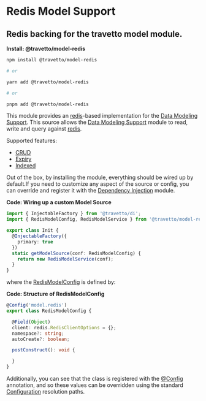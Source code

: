 <!-- This file was generated by @travetto/doc and should not be modified directly -->
<!-- Please modify https://github.com/travetto/travetto/tree/main/module/model-redis/DOC.tsx and execute "npx trv doc" to rebuild -->
# Redis Model Support

## Redis backing for the travetto model module.

**Install: @travetto/model-redis**
```bash
npm install @travetto/model-redis

# or

yarn add @travetto/model-redis

# or

pnpm add @travetto/model-redis
```

This module provides an [redis](https://redis.io)-based implementation for the [Data Modeling Support](https://github.com/travetto/travetto/tree/main/module/model#readme "Datastore abstraction for core operations.").  This source allows the [Data Modeling Support](https://github.com/travetto/travetto/tree/main/module/model#readme "Datastore abstraction for core operations.") module to read, write and query against [redis](https://redis.io). 

Supported features:
   *  [CRUD](https://github.com/travetto/travetto/tree/main/module/model/src/types/crud.ts#L11)
   *  [Expiry](https://github.com/travetto/travetto/tree/main/module/model/src/types/expiry.ts#L10)
   *  [Indexed](https://github.com/travetto/travetto/tree/main/module/model/src/types/indexed.ts#L11)

Out of the box, by installing the module, everything should be wired up by default.If you need to customize any aspect of the source or config, you can override and register it with the [Dependency Injection](https://github.com/travetto/travetto/tree/main/module/di#readme "Dependency registration/management and injection support.") module.

**Code: Wiring up a custom Model Source**
```typescript
import { InjectableFactory } from '@travetto/di';
import { RedisModelConfig, RedisModelService } from '@travetto/model-redis';

export class Init {
  @InjectableFactory({
    primary: true
  })
  static getModelSource(conf: RedisModelConfig) {
    return new RedisModelService(conf);
  }
}
```

where the [RedisModelConfig](https://github.com/travetto/travetto/tree/main/module/model-redis/src/config.ts#L7) is defined by:

**Code: Structure of RedisModelConfig**
```typescript
@Config('model.redis')
export class RedisModelConfig {

  @Field(Object)
  client: redis.RedisClientOptions = {};
  namespace?: string;
  autoCreate?: boolean;

  postConstruct(): void {

  }
}
```

Additionally, you can see that the class is registered with the [@Config](https://github.com/travetto/travetto/tree/main/module/config/src/decorator.ts#L13) annotation, and so these values can be overridden using the standard [Configuration](https://github.com/travetto/travetto/tree/main/module/config#readme "Configuration support") resolution paths.
